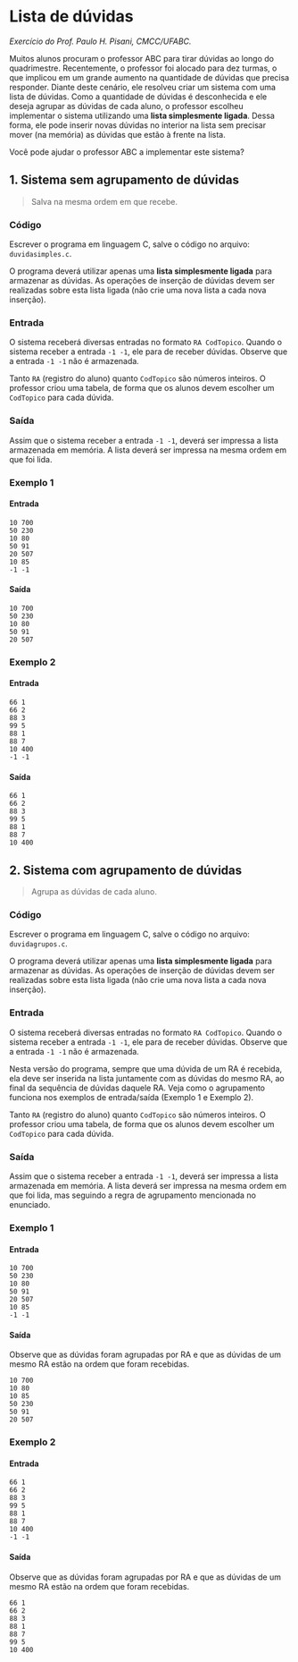 # Lista de dúvidas
*Exercício do Prof. Paulo H. Pisani, CMCC/UFABC.*

Muitos alunos procuram o professor ABC para tirar dúvidas ao longo do quadrimestre.
Recentemente, o professor foi alocado para dez turmas, o que implicou em um grande 
aumento na quantidade de dúvidas que precisa responder. Diante deste cenário, ele 
resolveu criar um sistema com uma lista de dúvidas. Como a quantidade de dúvidas é 
desconhecida e ele deseja agrupar as dúvidas de cada aluno, o professor escolheu 
implementar o sistema utilizando uma **lista simplesmente ligada**. Dessa forma, ele
pode inserir novas dúvidas no interior na lista sem precisar mover (na memória) as 
dúvidas que estão à frente na lista.

Você pode ajudar o professor ABC a implementar este sistema?

## 1. Sistema sem agrupamento de dúvidas

> Salva na mesma ordem em que recebe.

### Código

Escrever o programa em linguagem C, salve o código no arquivo: `duvidasimples.c`.

O programa deverá utilizar apenas uma **lista simplesmente ligada** para armazenar 
as dúvidas. As operações de inserção de dúvidas devem ser realizadas sobre esta 
lista ligada (não crie uma nova lista a cada nova inserção).

### Entrada

O sistema receberá diversas entradas no formato `RA CodTopico`. Quando o sistema 
receber a entrada `-1 -1`, ele para de receber dúvidas. Observe que a entrada 
`-1 -1` não é armazenada.

Tanto `RA` (registro do aluno) quanto `CodTopico` são números inteiros. O professor 
criou uma tabela, de forma que os alunos devem escolher um `CodTopico` para cada 
dúvida.

### Saída

Assim que o sistema receber a entrada `-1 -1`, deverá ser impressa a lista 
armazenada em memória. A lista deverá ser impressa na mesma ordem em que foi lida.

### Exemplo 1

#### Entrada

    10 700
    50 230
    10 80
    50 91
    20 507
    10 85
    -1 -1

#### Saída

    10 700
    50 230
    10 80
    50 91
    20 507

### Exemplo 2

#### Entrada

    66 1
    66 2
    88 3
    99 5
    88 1
    88 7
    10 400
    -1 -1

#### Saída

    66 1
    66 2
    88 3
    99 5
    88 1
    88 7
    10 400

## 2. Sistema com agrupamento de dúvidas

> Agrupa as dúvidas de cada aluno.

### Código

Escrever o programa em linguagem C, salve o código no arquivo: 
`duvidagrupos.c`.

O programa deverá utilizar apenas uma **lista simplesmente ligada**
para armazenar as dúvidas. As operações de inserção de dúvidas devem 
ser realizadas sobre esta lista ligada (não crie uma nova lista a cada 
nova inserção).

### Entrada

O sistema receberá diversas entradas no formato `RA CodTopico`. Quando 
o sistema receber a entrada `-1 -1`, ele para de receber dúvidas. 
Observe que a entrada `-1 -1` não é armazenada.

Nesta versão do programa, sempre que uma dúvida de um RA é recebida, 
ela deve ser inserida na lista juntamente com as dúvidas do mesmo RA, 
ao final da sequência de dúvidas daquele RA. Veja como o agrupamento 
funciona nos exemplos de entrada/saída (Exemplo 1 e Exemplo 2).

Tanto `RA` (registro do aluno) quanto `CodTopico` são números inteiros. 
O professor criou uma tabela, de forma que os alunos devem escolher um 
`CodTopico` para cada dúvida.

### Saída

Assim que o sistema receber a entrada `-1 -1`, deverá ser impressa a 
lista armazenada em memória. A lista deverá ser impressa na mesma ordem 
em que foi lida, mas seguindo a regra de agrupamento mencionada no 
enunciado.

### Exemplo 1

#### Entrada

    10 700
    50 230
    10 80
    50 91
    20 507
    10 85
    -1 -1

#### Saída

Observe que as dúvidas foram agrupadas por RA e que as dúvidas de um
mesmo RA estão na ordem que foram recebidas.

    10 700
    10 80
    10 85
    50 230
    50 91
    20 507

### Exemplo 2

#### Entrada

    66 1
    66 2
    88 3
    99 5
    88 1
    88 7
    10 400
    -1 -1

#### Saída

Observe que as dúvidas foram agrupadas por RA e que as dúvidas de um 
mesmo RA estão na ordem que foram recebidas.

    66 1
    66 2
    88 3
    88 1
    88 7
    99 5
    10 400

